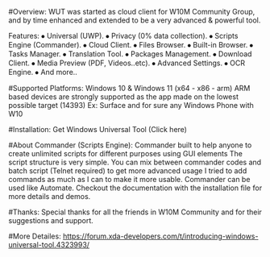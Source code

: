#Overview:
WUT was started as cloud client for W10M Community Group, and by time enhanced and extended to be a very advanced & powerful tool.

Features:
⦁ Universal (UWP).
⦁ Privacy (0% data collection).
⦁ Scripts Engine (Commander).
⦁ Cloud Client.
⦁ Files Browser.
⦁ Built-in Browser.
⦁ Tasks Manager.
⦁ Translation Tool.
⦁ Packages Management.
⦁ Download Client.
⦁ Media Preview (PDF, Videos..etc).
⦁ Advanced Settings.
⦁ OCR Engine.
⦁ And more..

#Supported Platforms:
Windows 10 & Windows 11 (x64 - x86 - arm)
ARM based devices are strongly supported as the app made on the lowest possible target (14393)
Ex: Surface and for sure any Windows Phone with W10

#Installation:
Get Windows Universal Tool (Click here)


#About Commander (Scripts Engine):
Commander built to help anyone to create unlimited scripts for different purposes using GUI elements
The script structure is very simple.
You can mix between commander codes and batch script (Telnet required) to get more advanced usage
I tried to add commands as much as I can to make it more usable.
Commander can be used like Automate.
Checkout the documentation with the installation file for more details and demos.

#Thanks:
Special thanks for all the friends in W10M Community and for their suggestions and support.


#More Detailes:
https://forum.xda-developers.com/t/introducing-windows-universal-tool.4323993/
